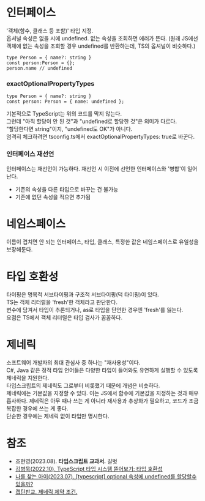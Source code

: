 # 인터페이스

'객체(함수, 클래스 등 포함)' 타입 지정.  
옵셔널 속성은 없을 시에 undefined. 없는 속성을 조회하면 에러가 뜬다.
(원래 JS에선 객체에 없는 속성을 조회할 경우 undefined를 반환하는데, TS의 옵셔널이 비슷하다.)  

```
type Person = { name?: string }
const person:Person = {};
person.name // undefined
```

### exactOptionalPropertyTypes

```
type Person = { name?: string }
const person: Person = { name: undefined };
```

기본적으로 TypeScript는 위의 코드를 막지 않는다.  
그런데 "아직 할당이 안 된 것"과 "undefined로 할당한 것"은 의미가 다르다.  
"할당한다면 string"이지, "undefined도 OK"가 아니다.  
엄격히 체크하려면 tsconfig.ts에서 exactOptionalPropertyTypes: true로 바꾼다.

### 인터페이스 재선언

인터페이스는 재선언이 가능하다. 재선언 시 이전에 선언한 인터페이스와 '병합'이 일어난다.

- 기존의 속성을 다른 타입으로 바꾸는 건 불가능
- 기존에 없던 속성을 적으면 추가됨

# 네임스페이스

이름이 겹치면 안 되는 인터페이스, 타입, 클래스, 특정한 값은 네임스페이스로 유일성을 보장해둔다.  

# 타입 호환성

타이핑은 명목적 서브타이핑과 구조적 서브타이핑(덕 타이핑)이 있다.  
TS는 객체 리터럴을 'fresh'한 객체라고 판단한다.  
변수에 담겨서 타입이 추론되거나, as로 타입을 단언한 경우엔 'fresh'를 잃는다.  
요점은 TS에서 객체 리터럴은 타입 검사가 꼼꼼하다.  

# 제네릭

소프트웨어 개발자의 최대 관심사 중 하나는 "재사용성"이다.  
C#, Java 같은 정적 타입 언어들은 다양한 타입이 들어와도 유연하게 실행할 수 있도록 제네릭을 지원한다.  
타입스크립트의 제네릭도 그로부터 비롯했기 때문에 개념은 비슷하다.  
제네릭에는 기본값을 지정할 수 있다.
이는 JS에서 함수에 기본값을 지정하는 것과 매우 흡사하다.
제네릭은 아무 때나 쓰는 게 아니라 재사용과 추상화가 필요하고, 코드가 조금 복잡한 경우에 쓰는 게 좋다.  
단순한 경우에는 제네릭 없이 타입만 명시한다.

# 참조

- 조현영(2023.08). **타입스크립트 교과서.** 길벗
- [김병묵(2022.10). TypeScript 타입 시스템 뜯어보기: 타입 호환성](https://toss.tech/article/typescript-type-compatibility)
- [나를 찾는 아이(2023.07). [typescript] optional 속성에 undefined를 할당할수 있을까?](https://trend21c.tistory.com/2332)
- [캡틴판교. 제네릭 제약 조건.](https://joshua1988.github.io/ts/guide/generics.html#%EC%A0%9C%EB%84%A4%EB%A6%AD%EC%9D%98-%ED%95%9C-%EC%A4%84-%EC%A0%95%EC%9D%98%EC%99%80-%EC%98%88%EC%8B%9C)
